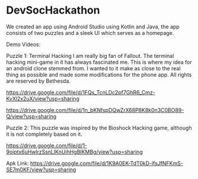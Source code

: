 # DevSocHackathon
We created an app using Android Studio using Kotlin and Java, the app consists of two puzzles and a sleek UI which serves as a homepage.

Demo Videos:

Puzzle 1: Terminal Hacking
I am really big fan of Fallout. The terminal hacking mini-game in it has always fascinated me. This is where my idea for an android clone stemmed from. I wanted to it make as close to the real thing as possible and made some modifications for the phone app. All rights are reserved by Bethesda.

https://drive.google.com/file/d/1FQs_TcnLDc2pf7GhR6_Cmz-KvXl2x2uX/view?usp=sharing

https://drive.google.com/file/d/1n_bKNfspDQwZrX68P8K8k0n3C0BO89-Q/view?usp=sharing

Puzzle 2:
This puzzle was inspired by the Bioshock Hacking game, although it is not completely based on it.

https://drive.google.com/file/d/1-9oiptx6uHwlrzSsnLlKnUihHgBIKMBg/view?usp=sharing

Apk Link:
https://drive.google.com/file/d/1K9A0EK-TdT0kD-ifsJfNFKmS-SE7m0KF/view?usp=sharing
